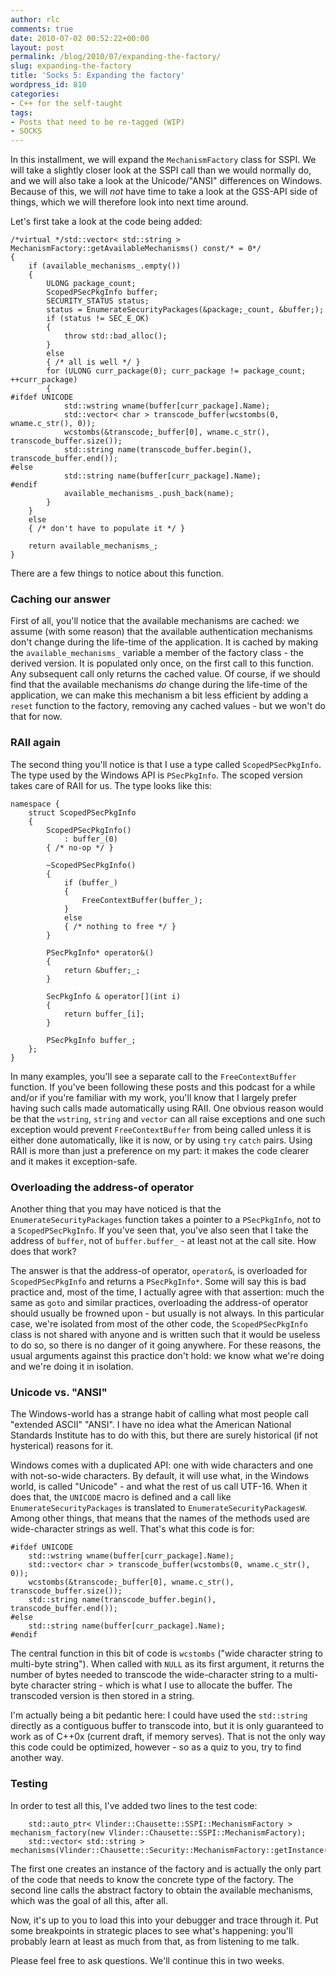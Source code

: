 ```yaml
---
author: rlc
comments: true
date: 2010-07-02 00:52:22+00:00
layout: post
permalink: /blog/2010/07/expanding-the-factory/
slug: expanding-the-factory
title: 'Socks 5: Expanding the factory'
wordpress_id: 810
categories:
- C++ for the self-taught
tags:
- Posts that need to be re-tagged (WIP)
- SOCKS
---
```


In this installment, we will expand the `MechanismFactory` class for SSPI. We will take a slightly closer look at the SSPI call than we would normally do,  and we will also take a look at the Unicode/"ANSI" differences on Windows. Because of this, we will _not_ have time to take a look at the GSS-API side of things, which we will therefore look into next time around.
<!--more-->

Let's first take a look at the code being added:

    
    /*virtual */std::vector< std::string > MechanismFactory::getAvailableMechanisms() const/* = 0*/
    {
    	if (available_mechanisms_.empty())
    	{
    		ULONG package_count;
    		ScopedPSecPkgInfo buffer;
    		SECURITY_STATUS status;
    		status = EnumerateSecurityPackages(&package;_count, &buffer;);
    		if (status != SEC_E_OK)
    		{
    			throw std::bad_alloc();
    		}
    		else
    		{ /* all is well */ }
    		for (ULONG curr_package(0); curr_package != package_count; ++curr_package)
    		{
    #ifdef UNICODE
    			std::wstring wname(buffer[curr_package].Name);
    			std::vector< char > transcode_buffer(wcstombs(0, wname.c_str(), 0));
    			wcstombs(&transcode;_buffer[0], wname.c_str(), transcode_buffer.size());
    			std::string name(transcode_buffer.begin(), transcode_buffer.end());
    #else
    			std::string name(buffer[curr_package].Name);
    #endif
    			available_mechanisms_.push_back(name);
    		}
    	}
    	else
    	{ /* don't have to populate it */ }
    
    	return available_mechanisms_;
    }


There are a few things to notice about this function.



### Caching our answer


First of all, you'll notice that the available mechanisms are cached: we assume (with some reason) that the available authentication mechanisms don't change during the life-time of the application. It is cached by making the `available_mechanisms_` variable a member of the factory class - the derived version. It is populated only once, on the first call to this function. Any subsequent call only returns the cached value. Of course, if we should find that the available mechanisms _do_ change during the life-time of the application, we can make this mechanism a bit less efficient by adding a `reset` function to the factory, removing any cached values - but we won't do that for now.



### RAII again


The second thing you'll notice is that I use a type called `ScopedPSecPkgInfo`. The type used by the Windows API is `PSecPkgInfo`. The scoped version takes care of RAII for us. The type looks like this: 
    
    namespace {
    	struct ScopedPSecPkgInfo
    	{
    		ScopedPSecPkgInfo()
    			: buffer_(0)
    		{ /* no-op */ }
    
    		~ScopedPSecPkgInfo()
    		{
    			if (buffer_)
    			{
    				FreeContextBuffer(buffer_);
    			}
    			else
    			{ /* nothing to free */ }
    		}
    
    		PSecPkgInfo* operator&()
    		{
    			return &buffer;_;
    		}
    
    		SecPkgInfo & operator[](int i)
    		{
    			return buffer_[i];
    		}
    
    		PSecPkgInfo buffer_;
    	};
    }

In many examples, you'll see a separate call to the `FreeContextBuffer` function. If you've been following these posts and this podcast for a while and/or if you're familiar with my work, you'll know that I largely prefer having such calls made automatically using RAII. One obvious reason would be that the `wstring`, `string` and `vector` can all raise exceptions and one such exception would prevent `FreeContextBuffer` from being called unless it is either done automatically, like it is now, or by using `try` `catch` pairs. Using RAII is more than just a preference on my part: it makes the code clearer and it makes it exception-safe.



### Overloading the address-of operator


Another thing that you may have noticed is that the `EnumerateSecurityPackages` function takes a pointer to a `PSecPkgInfo`, not to a `ScopedPSecPkgInfo`. If you've seen that, you've also seen that I take the address of `buffer`, not of `buffer.buffer_` - at least not at the call site. How does that work?

The answer is that the address-of operator, `operator&`, is overloaded for `ScopedPSecPkgInfo` and returns a `PSecPkgInfo*`. Some will say this is bad practice and, most of the time, I actually agree with that assertion: much the same as `goto` and similar practices, overloading the address-of operator should usually be frowned upon - but usually is not always. In this particular case, we're isolated from most of the other code, the `ScopedPSecPkgInfo` class is not shared with anyone and is written such that it would be useless to do so, so there is no danger of it going anywhere. For these reasons, the usual arguments against this practice don't hold: we know what we're doing and we're doing it in isolation.



### Unicode vs. "ANSI"


The Windows-world has a strange habit of calling what most people call "extended ASCII" "ANSI". I have no idea what the American National Standards Institute has to do with this, but there are surely historical (if not hysterical) reasons for it.

Windows comes with a duplicated API: one with wide characters and one with not-so-wide characters. By default, it will use what, in the Windows world, is called "Unicode" - and what the rest of us call UTF-16. When it does that, the `UNICODE` macro is defined and a call like `EnumerateSecurityPackages` is translated to `EnumerateSecurityPackagesW`. Among other things, that means that the names of the methods used are wide-character strings as well. That's what this code is for: 
    
    #ifdef UNICODE
    	std::wstring wname(buffer[curr_package].Name);
    	std::vector< char > transcode_buffer(wcstombs(0, wname.c_str(), 0));
    	wcstombs(&transcode;_buffer[0], wname.c_str(), transcode_buffer.size());
    	std::string name(transcode_buffer.begin(), transcode_buffer.end());
    #else
    	std::string name(buffer[curr_package].Name);
    #endif


The central function in this bit of code is `wcstombs` ("wide character string to multi-byte string"). When called with `NULL` as its first argument, it returns the number of bytes needed to transcode the wide-character string to a multi-byte character string - which is what I use to allocate the buffer. The transcoded version is then stored in a string.

I'm actually being a bit pedantic here: I could have used the `std::string` directly as a contiguous buffer to transcode into, but it is only guaranteed to work as of C++0x (current draft, if memory serves). That is not the only way this code could be optimized, however - so as a quiz to you, try to find another way.



### Testing


In order to test all this, I've added two lines to the test code: 
    
    	std::auto_ptr< Vlinder::Chausette::SSPI::MechanismFactory > mechanism_factory(new Vlinder::Chausette::SSPI::MechanismFactory);
    	std::vector< std::string > mechanisms(Vlinder::Chausette::Security::MechanismFactory::getInstance().getAvailableMechanisms());
    

The first one creates an instance of the factory and is actually the only part of the code that needs to know the concrete type of the factory. The second line calls the abstract factory to obtain the available mechanisms, which was the goal of all this, after all.

Now, it's up to you to load this into your debugger and trace through it. Put some breakpoints in strategic places to see what's happening: you'll probably learn at least as much from that, as from listening to me talk.

Please feel free to ask questions. We'll continue this in two weeks.
